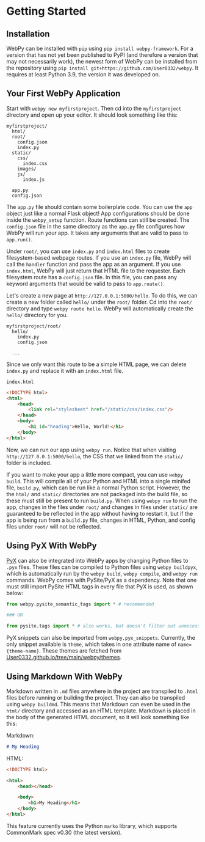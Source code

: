 # Getting Started

## Installation
WebPy can be installed with `pip` using `pip install webpy-framework`. For a version that has not yet been published to PyPI (and therefore a version that may not necessarily work), the newest form of WebPy can be installed from the repository using `pip install git+https://github.com/User0332/webpy`. It requires at least Python 3.9, the version it was developed on.

## Your First WebPy Application

Start with `webpy new myfirstproject`. Then cd into the `myfirstproject` directory and open up your editor. It should look something like this:
```
myfirstproject/
  html/
  root/
    config.json
    index.py
  static/
    css/
      index.css
    images/
    js/
      index.js

  app.py
  config.json
```

The `app.py` file should contain some boilerplate code. You can use the `app` object just like a normal Flask object! App configurations should be done inside the `webpy_setup` function. Route functions can still be created. The `config.json` file in the same directory as the `app.py` file configures how WebPy will run your app. It takes any arguments that are valid to pass to `app.run()`.


Under `root/`, you can use `index.py` and `index.html` files to create filesystem-based webpage routes. If you use an `index.py` file, WebPy will call the `handler` function and pass the app as an argument. If you use `index.html`, WebPy will just return that HTML file to the requester. Each filesystem route has a `config.json` file. In this file, you can pass any keyword arguments that would be valid to pass to `app.route()`.

Let's create a new page at `http://127.0.0.1:5000/hello`. To do this, we can create a new folder called `hello/` under the `root/` folder. Cd into the `root/` directory and type `webpy route hello`. WebPy will automatically create the `hello/` directory for you.

```
myfirstproject/root/
  hello/
    index.py
    config.json

  ...
```

Since we only want this route to be a simple HTML page, we can delete `index.py` and replace it with an `index.html` file.

`index.html`
```html
<!DOCTYPE html>
<html>
	<head>
		<link rel="stylesheet" href="/static/css/index.css"/>
	</head>
	<body>
		<h1 id="heading">Hello, World!</h1>
	</body>
</html>
```

Now, we can run our app using `webpy run`. Notice that when visiting `http://127.0.0.1:5000/hello`, the CSS that we linked from the `static/` folder is included.

If you want to make your app a little more compact, you can use `webpy build`. This will compile all of your Python and HTML into a single minifed file, `build.py`, which can be run like a normal Python script. However, the the `html/` and `static/` directories are not packaged into the build file, so these must still be present to run `build.py`. When using `webpy run` to run the app, changes in the files under `root/` and changes in files under `static/` are guaranteed to be reflected in the app without having to restart it, but if the app is being run from a `build.py` file, changes in HTML, Python, and config files under `root/` will not be reflected.

## Using PyX With WebPy

[PyX](https://github.com/User0332/pyx) can also be integrated into WebPy apps by changing Python files to `.pyx` files. These files can be compiled to Python files using `webpy buildpyx`, which is automatically run by the `webpy build`, `webpy compile`, and `webpy run` commands. WebPy comes with PySite/PyX as a dependency. Note that one must still import PySite HTML tags in every file that PyX is used, as shown below:
```py
from webpy.pysite_semantic_tags import * # recommended

### OR

from pysite.tags import * # also works, but doesn't filter out unnecessary classes such as Element
```

PyX snippets can also be imported from `webpy.pyx_snippets`. Currently, the only snippet available is `theme`, which takes in one attribute name of `name={theme-name}`. These themes are fetched from [User0332.github.io/tree/main/webpy/themes](https://github.com/User0332/User0332.github.io/tree/main/webpy/themes).

## Using Markdown With WebPy

Markdown written in `.md` files anywhere in the project are transpiled to `.html` files before running or building the project. They can also be transpiled using `webpy buildmd`. This means that Markdown can even be used in the `html/` directory and accessed as an HTML template. Markdown is placed in the body of the generated HTML document, so it will look something like this:

Markdown:
```md
# My Heading
```

HTML:
```html
<!DOCTYPE html>

<html>
    <head></head>

    <body>
        <h1>My Heading</h1>
    </body>
</html>
```

This feature currently uses the Python `marko` library, which supports CommonMark spec v0.30 (the latest version).
